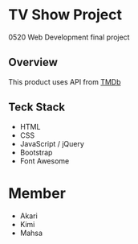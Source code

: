 # TV Show Project
0520 Web Development final project

## Overview
This product uses API from [TMDb](https://www.themoviedb.org/)



## Teck Stack
* HTML
* CSS
* JavaScript / jQuery
* Bootstrap
* Font Awesome

# Member
* Akari
* Kimi
* Mahsa
